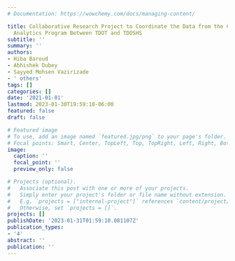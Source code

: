 ```yaml
---
# Documentation: https://wowchemy.com/docs/managing-content/

title: Collaborative Research Project to Coordinate the Data from the CRASH Predictive
  Analytics Program Between TDOT and TDOSHS
subtitle: ''
summary: ''
authors:
- Hiba Baroud
- Abhishek Dubey
- Sayyed Mohsen Vazirizade
- ' others'
tags: []
categories: []
date: '2021-01-01'
lastmod: 2023-01-30T19:59:10-06:00
featured: false
draft: false

# Featured image
# To use, add an image named `featured.jpg/png` to your page's folder.
# Focal points: Smart, Center, TopLeft, Top, TopRight, Left, Right, BottomLeft, Bottom, BottomRight.
image:
  caption: ''
  focal_point: ''
  preview_only: false

# Projects (optional).
#   Associate this post with one or more of your projects.
#   Simply enter your project's folder or file name without extension.
#   E.g. `projects = ["internal-project"]` references `content/project/deep-learning/index.md`.
#   Otherwise, set `projects = []`.
projects: []
publishDate: '2023-01-31T01:59:10.081107Z'
publication_types:
- '4'
abstract: ''
publication: ''
---
```

